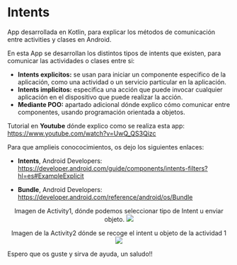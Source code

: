# Intents

App desarrollada en Kotlin, para explicar los métodos de comunicación entre activities y clases en Android.

En esta App se desarrollan los distintos tipos de intents que existen, para comunicar las actividades o clases entre si:
 - **Intents explicitos:** se usan para iniciar un componente especifico de la aplicación, como una actividad o un servicio particular en la aplicación.
 - **Intents implicitos:** especifica una acción que puede invocar cualquier aplicación en el dispositivo que puede realizar la acción.
 - **Mediante POO:** apartado adicional dónde explico cómo comunicar entre componentes, usando programación orientada a objetos.
 
Tutorial en **Youtube** dónde explico como se realiza esta app:
https://www.youtube.com/watch?v=UwQ_QS3Qizc

Para que amplieis conococimientos, os dejo los siguientes enlaces:
 - **Intents**, Android Developers: https://developer.android.com/guide/components/intents-filters?hl=es#ExampleExplicit
 
 - **Bundle**, Android Developers: https://developer.android.com/reference/android/os/Bundle
 
<p align="center">
Imagen de Activity1, dónde podemos seleccionar tipo de Intent u enviar objeto.
<img src="https://raw.githubusercontent.com/antoniomy82/Intents_tutorial_Youtube/master/capturas/activity1.PNG">
</p>

<p align="center">
Imagen de la Activity2 dónde se recoge el intent u objeto de la actividad 1
<img src="https://raw.githubusercontent.com/antoniomy82/Intents_tutorial_Youtube/master/capturas/activity2.PNG">
</p>

Espero que os guste y sirva de ayuda, un saludo!!
